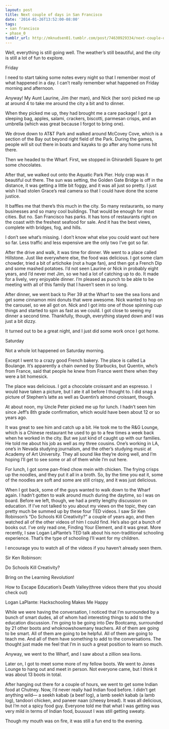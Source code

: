 ```yaml
---
layout: post
title: Next couple of days in San Francisco
date: '2014-01-26T13:52:00-08:00'
tags:
- san francisco
- phase_0
tumblr_url: http://mknudsen01.tumblr.com/post/74630929334/next-couple-of-days-in-san-francisco
---
```

Well, everything is still going well. The weather’s still beautiful, and the city is still a lot of fun to explore.

Friday

I need to start taking some notes every night so that I remember most of what happened in a day. I can’t really remember what happened on Friday morning and afternoon.

Anyway! My Aunt Laurine, Jim (her man), and Nick (her son) picked me up at around 4 to take me around the city a bit and to dinner.

When they picked me up, they had brought me a care package! I got a sleeping bag, apples, salami, crackers, biscotti, parmesan crisps, and an umbrella (which was great because I forgot to bring one).

We drove down to AT&T Park and walked around McCovey Cove, which is  a section of the Bay out beyond right field of the Park. During the games, people will sit out there in boats and kayaks to go after any home runs hit there.



Then we headed to the Wharf. First, we stopped in Ghirardelli Square to get some chocolates.



After that, we walked out onto the Aquatic Park Pier. Holy crap was it beautiful out there. The sun was setting, the Golden Gate Bridge is off in the distance, it was getting a little bit foggy, and it was all just so pretty. I just wish I had stolen Grace’s real camera so that I could have done the scene justice.



It baffles me that there’s this much in the city. So many restaurants, so many businesses and so many cool buildings. That would be enough for most cities. But no. San Francisco has parks. It has tons of restaurants right on the coast with the freshest seafood for sale. And it has the best views, complete with bridges, fog, and hills.

I don’t see what’s missing. I don’t know what else you could want out here so far. Less traffic and less expensive are the only two I’ve got so far.

After the drive and walk, it was time for dinner. We went to a place called Hillstone. Just like everywhere else, the food was delicious. I got some clam chowder, tried a bit of artichoke (not a huge fan), and then got a French Dip and some mashed potatoes. I’d not seen Laurine or Nick in probably eight years, and I’d never met Jim, so we had a lot of catching up to do. It made for a lively, very enjoyable dinner. I’m pleased as punch to be able to be meeting with all of this family that I haven’t seen in so long.

After dinner, we went back to Pier 39 at the Wharf to see the sea lions and get some cinnamon mini donuts that were awesome. Nick wanted to hop on the carousel, so we all got on. Nick and I got into one of those spinning cup things and started to spin as fast as we could. I got close to seeing my dinner a second time. Thankfully, though, everything stayed down and I was just a bit dizzy.

It turned out to be a great night, and I just did some work once I got home.

Saturday

Not a whole lot happened on Saturday morning.

Except I went to a crazy good French bakery. The place is called La Boulange. It’s apparently a chain owned by Starbucks, but Quentin, who’s from France, said that people he knew from France went there when they were a bit homesick.

The place was delicious. I got a chocolate croissant and an espresso. I would have taken a picture, but I ate it all before I thought to. I did snag a picture of Stephen’s latte as well as Quentin’s almond croissant, though.





At about noon, my Uncle Peter picked me up for lunch. I hadn’t seen him since Jeff’s 8th grade confirmation, which would have been about 12 or so years ago.

It was great to see him and catch up a bit. He took me to the R&G Lounge, which is a Chinese restaurant he used to go to a few times a week back when he worked in the city. But we just kind of caught up with our families. He told me about his job as well as my three cousins. One’s working in LA, one’s in Nevada studying journalism, and the other’s studying music at Academy of Art University. They all sound like they’re doing well, and I’m hoping I’ll get to see some or all of them while I’m out here.

For lunch, I got some pan-fried chow mein with chicken. The frying crisps up the noodles, and they put it all in a broth. So, by the time you eat it, some of the noodles are soft and some are still crispy, and it was just delicious.



When I got back, some of the guys wanted to walk down to the Wharf again. I hadn’t gotten to walk around much during the daytime, so I was on board. Before we left, though, we had a pretty lengthy discussion on education. If I’ve not talked to you about my views on the topic, they can pretty much be summed up by these four TED videos. I saw Sir Ken Robinson’s “Do Schools Kill Creativity?” a couple of years ago, and then watched all of the other videos of him I could find. He’s also got a bunch of books out. I’ve only read one, Finding Your Element, and it was great. More recently, I saw Logan LaPlante’s TED talk about his non-traditional schooling experience. That’s the type of schooling I’ll want for my children.

I encourage you to watch all of the videos if you haven’t already seen them.

Sir Ken Robinson:

Do Schools Kill Creativity?

Bring on the Learning Revolution!

How to Escape Education’s Death Valley(three videos there that you should check out)

Logan LaPlante:
Hackschooling Makes Me Happy

While we were having the conversation, I noticed that I’m surrounded by a bunch of smart dudes, all of whom had interesting things to add to the education discussion. I’m going to be going into Dev Bootcamp, surrounded by 21 other boots and whoknowshowmany teachers. All of them are going to be smart. All of them are going to be helpful. All of them are going to teach me. And all of them have something to add to the conversations. The thought just made me feel that I’m in such a great position to learn so much.

Anyway, we went to the Wharf, and I saw about a zillion sea lions.



Later on, I got to meet some more of my fellow boots. We went to Jones Lounge to hang out and meet in person. Not everyone came, but I think it was about 13 boots in total.

After hanging out there for a couple of hours, we went to get some Indian food at Chutney. Now, I’d never really had Indian food before. I didn’t get anything wild— a seekh kabab (a beef log), a lamb seekh kabab (a lamb log), tandoori chicken, and paneer naan (cheesy bread). It was all delicious, but I’m not a spicy food guy. Everyone told me that what I was getting was very mild in terms of Indian food, buuuuut I was still getting sweaty.

Though my mouth was on fire, it was still a fun end to the evening.
